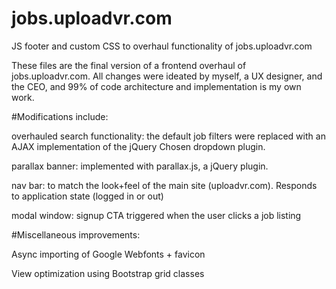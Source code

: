# jobs.uploadvr.com
JS footer and custom CSS to overhaul functionality of jobs.uploadvr.com 

These files are the final version of a frontend overhaul of jobs.uploadvr.com. All changes were ideated by myself, a UX designer, and the CEO, and 99% of code architecture and implementation is my own work. 

#Modifications include:

overhauled search functionality: the default job filters were replaced with an AJAX implementation of the jQuery Chosen dropdown plugin.

parallax banner: implemented with parallax.js, a jQuery plugin.

nav bar: to match the look+feel of the main site (uploadvr.com). Responds to application state (logged in or out)

modal window: signup CTA triggered when the user clicks a job listing

#Miscellaneous improvements:

Async importing of Google Webfonts + favicon

View optimization using Bootstrap grid classes

